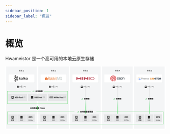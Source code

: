 ```yaml
---
sidebar_position: 1
sidebar_label: "概览"
---
```


# 概览

Hwameistor 是一个高可用的本地云原生存储

![System architecture](../img/architecture.png)

